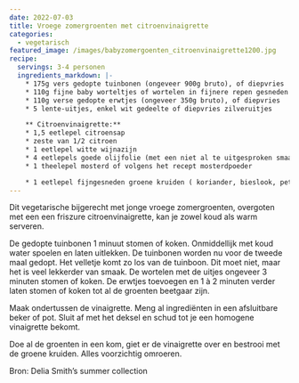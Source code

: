 ```yaml
---
date: 2022-07-03
title: Vroege zomergroenten met citroenvinaigrette
categories:
  - vegetarisch
featured_image: /images/babyzomergoenten_citroenvinaigrette1200.jpg
recipe:
  servings: 3-4 personen
  ingredients_markdown: |-
    * 175g vers gedopte tuinbonen (ongeveer 900g bruto), of diepvries
    * 110g fijne baby worteltjes of wortelen in fijnere repen gesneden
    * 110g verse gedopte erwtjes (ongeveer 350g bruto), of diepvries    * 5 lente-uitjes, enkel wit gedeelte of diepvries zilveruitjes

    ** Citroenvinaigrette:**
    * 1,5 eetlepel citroensap
    * zeste van 1/2 citroen
    * 1 eetlepel witte wijnazijn
    * 4 eetlepels goede olijfolie (met een niet al te uitgesproken smaak)
    * 1 theelepel mosterd of volgens het recept mosterdpoeder

    * 1 eetlepel fijngesneden groene kruiden ( koriander, bieslook, peterselie, het groen van de lente-uitjes…)
---
```

Dit vegetarische bijgerecht met jonge vroege zomergroenten, overgoten met een een friszure citroenvinaigrette, kan je zowel koud als warm serveren.

<!--more-->

De gedopte tuinbonen 1 minuut stomen of koken. Onmiddellijk met koud water spoelen en laten uitlekken.
De tuinbonen worden nu voor de tweede maal gedopt. Het velletje komt zo los van de tuinboon. Dit moet niet, maar het is veel lekkerder van smaak.
De wortelen met de uitjes ongeveer 3 minuten stomen of koken. De erwtjes toevoegen en 1 à 2 minuten verder laten stomen of koken tot al de groenten beetgaar zijn.

Maak ondertussen de vinaigrette. Meng al ingrediënten in een afsluitbare beker of pot. Sluit af met het deksel en schud tot je een homogene vinaigrette bekomt.

Doe al de groenten in een kom, giet er de vinaigrette over en bestrooi met de groene kruiden. Alles voorzichtig omroeren.


Bron: Delia Smith’s summer collection
